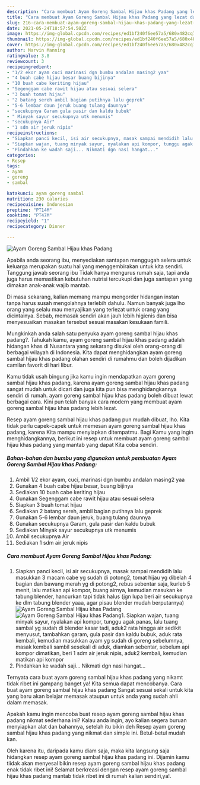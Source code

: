 ```yaml
---
description: "Cara membuat Ayam Goreng Sambal Hijau khas Padang yang lezat dan Mudah Dibuat"
title: "Cara membuat Ayam Goreng Sambal Hijau khas Padang yang lezat dan Mudah Dibuat"
slug: 216-cara-membuat-ayam-goreng-sambal-hijau-khas-padang-yang-lezat-dan-mudah-dibuat
date: 2021-05-24T18:57:54.502Z
image: https://img-global.cpcdn.com/recipes/ed1bf240f6ee57a5/680x482cq70/ayam-goreng-sambal-hijau-khas-padang-foto-resep-utama.jpg
thumbnail: https://img-global.cpcdn.com/recipes/ed1bf240f6ee57a5/680x482cq70/ayam-goreng-sambal-hijau-khas-padang-foto-resep-utama.jpg
cover: https://img-global.cpcdn.com/recipes/ed1bf240f6ee57a5/680x482cq70/ayam-goreng-sambal-hijau-khas-padang-foto-resep-utama.jpg
author: Marvin Manning
ratingvalue: 3.8
reviewcount: 3
recipeingredient:
- "1/2 ekor ayam cuci marinasi dgn bumbu andalan masing2 yaa"
- "4 buah cabe hijau besar buang bijinya"
- "10 buah cabe keriting hijau"
- "Segenggam cabe rawit hijau atau sesuai selera"
- "3 buah tomat hijau"
- "2 batang sereh ambil bagian putihnya lalu geprek"
- "5-6 lembar daun jeruk buang tulang daunnya"
- "secukupnya Garam gula pasir dan kaldu bubuk"
- " Minyak sayur secukupnya utk menumis"
- "secukupnya Air"
- "1 sdm air jeruk nipis"
recipeinstructions:
- "Siapkan panci kecil, isi air secukupnya, masak sampai mendidih lalu masukkan 3 macam cabe yg sudah di potong2, tomat hijau yg dibelah 4 bagian dan bawang merah yg di potong2, rebus sebentar saja, kurleb 5 menit, lalu matikan api kompor, buang airnya, kemudian masukan ke tabung blender, hancurkan tapi tidak halus (jgn lupa beri air secukupnya ke dlm tabung blender yaaa, agar pisau blender mudah berputarnya)"
- "Siapkan wajan, tuang minyak sayur, nyalakan api kompor, tunggu agak panas, lalu tuang sambal yg sudah di blender kasar tadi, aduk2 rata hingga air sedikit menyusut, tambahkan garam, gula pasir dan kaldu bubuk, aduk rata kembali, kemudian masukkan ayam yg sudah di goreng sebelumnya, masak kembali sambil sesekali di aduk, diamkan sebentar, sebelum api kompor dimatikan, beri 1 sdm air jeruk nipis, aduk2 kembali, kemudian matikan api kompor"
- "Pindahkan ke wadah saji... Nikmati dgn nasi hangat..."
categories:
- Resep
tags:
- ayam
- goreng
- sambal

katakunci: ayam goreng sambal 
nutrition: 230 calories
recipecuisine: Indonesian
preptime: "PT14M"
cooktime: "PT47M"
recipeyield: "1"
recipecategory: Dinner

---
```



![Ayam Goreng Sambal Hijau khas Padang](https://img-global.cpcdn.com/recipes/ed1bf240f6ee57a5/680x482cq70/ayam-goreng-sambal-hijau-khas-padang-foto-resep-utama.jpg)

Apabila anda seorang ibu, menyediakan santapan menggugah selera untuk keluarga merupakan suatu hal yang menggembirakan untuk kita sendiri. Tanggung jawab seorang ibu Tidak hanya mengurus rumah saja, tapi anda juga harus memastikan kebutuhan nutrisi tercukupi dan juga santapan yang dimakan anak-anak wajib mantab.

Di masa  sekarang, kalian memang mampu mengorder hidangan instan tanpa harus susah mengolahnya terlebih dahulu. Namun banyak juga lho orang yang selalu mau menyajikan yang terlezat untuk orang yang dicintainya. Sebab, memasak sendiri akan jauh lebih higienis dan bisa menyesuaikan masakan tersebut sesuai masakan kesukaan famili. 



Mungkinkah anda salah satu penyuka ayam goreng sambal hijau khas padang?. Tahukah kamu, ayam goreng sambal hijau khas padang adalah hidangan khas di Nusantara yang sekarang disukai oleh orang-orang di berbagai wilayah di Indonesia. Kita dapat menghidangkan ayam goreng sambal hijau khas padang olahan sendiri di rumahmu dan boleh dijadikan camilan favorit di hari libur.

Kamu tidak usah bingung jika kamu ingin mendapatkan ayam goreng sambal hijau khas padang, karena ayam goreng sambal hijau khas padang sangat mudah untuk dicari dan juga kita pun bisa menghidangkannya sendiri di rumah. ayam goreng sambal hijau khas padang boleh dibuat lewat berbagai cara. Kini pun telah banyak cara modern yang membuat ayam goreng sambal hijau khas padang lebih lezat.

Resep ayam goreng sambal hijau khas padang pun mudah dibuat, lho. Kita tidak perlu capek-capek untuk memesan ayam goreng sambal hijau khas padang, karena Kita mampu menyiapkan ditempatmu. Bagi Kamu yang ingin menghidangkannya, berikut ini resep untuk membuat ayam goreng sambal hijau khas padang yang mantab yang dapat Kita coba sendiri.

<!--inarticleads1-->

##### Bahan-bahan dan bumbu yang digunakan untuk pembuatan Ayam Goreng Sambal Hijau khas Padang:

1. Ambil 1/2 ekor ayam, cuci, marinasi dgn bumbu andalan masing2 yaa
1. Gunakan 4 buah cabe hijau besar, buang bijinya
1. Sediakan 10 buah cabe keriting hijau
1. Gunakan Segenggam cabe rawit hijau atau sesuai selera
1. Siapkan 3 buah tomat hijau
1. Sediakan 2 batang sereh, ambil bagian putihnya lalu geprek
1. Gunakan 5-6 lembar daun jeruk, buang tulang daunnya
1. Gunakan secukupnya Garam, gula pasir dan kaldu bubuk
1. Sediakan  Minyak sayur secukupnya utk menumis
1. Ambil secukupnya Air
1. Sediakan 1 sdm air jeruk nipis




<!--inarticleads2-->

##### Cara membuat Ayam Goreng Sambal Hijau khas Padang:

1. Siapkan panci kecil, isi air secukupnya, masak sampai mendidih lalu masukkan 3 macam cabe yg sudah di potong2, tomat hijau yg dibelah 4 bagian dan bawang merah yg di potong2, rebus sebentar saja, kurleb 5 menit, lalu matikan api kompor, buang airnya, kemudian masukan ke tabung blender, hancurkan tapi tidak halus (jgn lupa beri air secukupnya ke dlm tabung blender yaaa, agar pisau blender mudah berputarnya)
<img src="https://img-global.cpcdn.com/steps/3e6a20dff259218e/160x128cq70/ayam-goreng-sambal-hijau-khas-padang-langkah-memasak-1-foto.jpg" alt="Ayam Goreng Sambal Hijau khas Padang"><img src="https://img-global.cpcdn.com/steps/5f07c230020412b0/160x128cq70/ayam-goreng-sambal-hijau-khas-padang-langkah-memasak-1-foto.jpg" alt="Ayam Goreng Sambal Hijau khas Padang">1. Siapkan wajan, tuang minyak sayur, nyalakan api kompor, tunggu agak panas, lalu tuang sambal yg sudah di blender kasar tadi, aduk2 rata hingga air sedikit menyusut, tambahkan garam, gula pasir dan kaldu bubuk, aduk rata kembali, kemudian masukkan ayam yg sudah di goreng sebelumnya, masak kembali sambil sesekali di aduk, diamkan sebentar, sebelum api kompor dimatikan, beri 1 sdm air jeruk nipis, aduk2 kembali, kemudian matikan api kompor
1. Pindahkan ke wadah saji... Nikmati dgn nasi hangat...




Ternyata cara buat ayam goreng sambal hijau khas padang yang nikamt tidak ribet ini gampang banget ya! Kita semua dapat mencobanya. Cara buat ayam goreng sambal hijau khas padang Sangat sesuai sekali untuk kita yang baru akan belajar memasak ataupun untuk anda yang sudah ahli dalam memasak.

Apakah kamu ingin mencoba buat resep ayam goreng sambal hijau khas padang nikmat sederhana ini? Kalau anda ingin, ayo kalian segera buruan menyiapkan alat dan bahannya, setelah itu bikin deh Resep ayam goreng sambal hijau khas padang yang nikmat dan simple ini. Betul-betul mudah kan. 

Oleh karena itu, daripada kamu diam saja, maka kita langsung saja hidangkan resep ayam goreng sambal hijau khas padang ini. Dijamin kamu tiidak akan menyesal bikin resep ayam goreng sambal hijau khas padang enak tidak ribet ini! Selamat berkreasi dengan resep ayam goreng sambal hijau khas padang mantab tidak ribet ini di rumah kalian sendiri,ya!.

